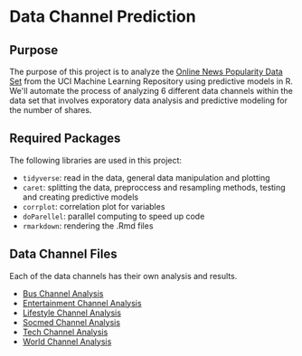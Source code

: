 # Data Channel Prediction

## Purpose

The purpose of this project is to analyze the [Online News Popularity Data Set](https://archive.ics.uci.edu/ml/datasets/Online+News+Popularity) from the UCI Machine Learning Repository using predictive models in R. We'll automate the process of analyzing 6 different data channels within the data set that involves exporatory data analysis and predictive modeling for the number of shares. 

## Required Packages

The following libraries are used in this project:

-   `tidyverse`: read in the data, general data manipulation and plotting  
-   `caret`: splitting the data, preproccess and resampling methods, testing and creating predictive models   
-   `corrplot`: correlation plot for variables  
-   `doParellel`: parallel computing to speed up code  
-   `rmarkdown`: rendering the .Rmd files

## Data Channel Files

Each of the data channels has their own analysis and results.

- [Bus Channel Analysis](Reports/Bus.md)
- [Entertainment Channel Analysis](Reports/Entertainment.md)
- [Lifestyle Channel Analysis](Reports/Lifestyle.md)
- [Socmed Channel Analysis](Reports/Socmed.md)
- [Tech Channel Analysis](Reports/Tech.md)
- [World Channel Analysis](Reports/World.md)

